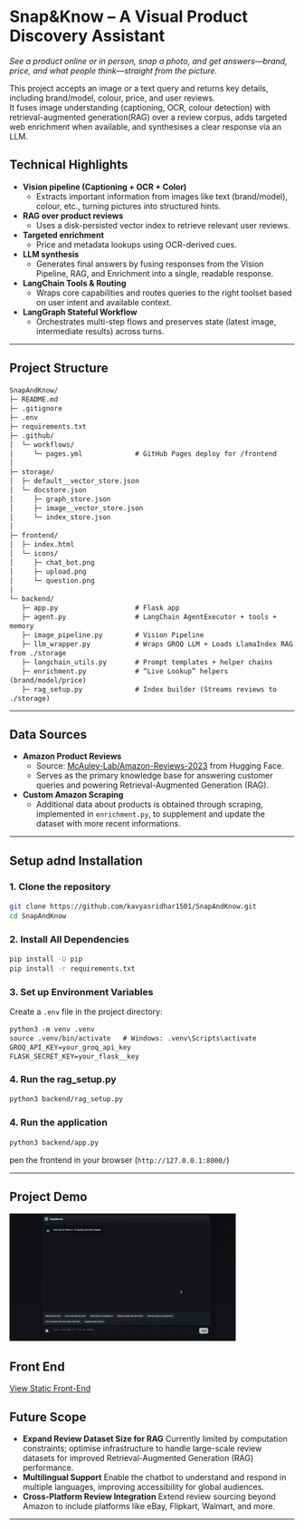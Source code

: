 # Snap&Know – A Visual Product Discovery Assistant

*See a product online or in person, snap a photo, and get answers—brand, price, and what people think—straight from the picture.*    

This project accepts an image or a text query and returns key details, including brand/model, colour, price, and user reviews.  
It fuses image understanding (captioning, OCR, colour detection) with retrieval-augmented generation(RAG) over a review corpus, adds targeted web enrichment when available, and synthesises a clear response via an LLM.

## Technical Highlights

- **Vision pipeline (Captioning + OCR + Color)**
  - Extracts important information from images like text (brand/model), colour, etc., turning pictures into structured hints.
- **RAG over product reviews**
  - Uses a disk-persisted vector index to retrieve relevant user reviews.
- **Targeted enrichment**
  - Price and metadata lookups using OCR-derived cues.
- **LLM synthesis**
  - Generates final answers by fusing responses from the Vision Pipeline, RAG, and Enrichment into a single, readable response.
- **LangChain Tools & Routing**
  - Wraps core capabilities and routes queries to the right toolset based on user intent and available context.
- **LangGraph Stateful Workflow**
  - Orchestrates multi-step flows and preserves state (latest image, intermediate results) across turns.

---

## Project Structure
```
SnapAndKnow/
├─ README.md
├─ .gitignore
├─ .env                        
├─ requirements.txt
├─ .github/
│  └─ workflows/
│     └─ pages.yml             # GitHub Pages deploy for /frontend
│
├─ storage/
│  ├─ default__vector_store.json
│  └─ docstore.json
│     ├─ graph_store.json
│     ├─ image__vector_store.json
│     └─ index_store.json
│
├─ frontend/
│  ├─ index.html               
│  └─ icons/
│     ├─ chat_bot.png
│     ├─ upload.png
│     └─ question.png
│
└─ backend/
   ├─ app.py                   # Flask app
   ├─ agent.py                 # LangChain AgentExecutor + tools + memory
   ├─ image_pipeline.py        # Vision Pipeline
   ├─ llm_wrapper.py           # Wraps GROQ LLM + Loads LlamaIndex RAG from ./storage
   ├─ langchain_utils.py       # Prompt templates + helper chains
   ├─ enrichment.py            # “Live Lookup” helpers (brand/model/price)
   ├─ rag_setup.py             # Index builder (Streams reviews to ./storage)

```

---
## Data Sources
- **Amazon Product Reviews**  
  - Source: [McAuley-Lab/Amazon-Reviews-2023](https://huggingface.co/datasets/McAuley-Lab/Amazon-Reviews-2023) from Hugging Face.  
  - Serves as the primary knowledge base for answering customer queries and powering Retrieval-Augmented Generation (RAG).  
- **Custom Amazon Scraping**
  - Additional data about products is obtained through scraping, implemented in `enrichment.py`, to supplement and update the dataset with more recent informations.
---

## Setup adnd Installation
### 1. Clone the repository
```bash
git clone https://github.com/kavyasridhar1501/SnapAndKnow.git
cd SnapAndKnow
```

### 2. Install All Dependencies
```bash
pip install -U pip
pip install -r requirements.txt
```

### 3. Set up Environment Variables
Create a `.env` file in the project directory:
```
python3 -m venv .venv
source .venv/bin/activate   # Windows: .venv\Scripts\activate
GROQ_API_KEY=your_groq_api_key
FLASK_SECRET_KEY=your_flask__key
```

### 4. Run the rag_setup.py
```bash
python3 backend/rag_setup.py
```

### 4. Run the application
```bash
python3 backend/app.py
```
pen the frontend in your browser (`http://127.0.0.1:8000/`)

---

## Project Demo
![hippo](Demo.gif)  

## Front End 
[View Static Front-End](https://kavyasridhar1501.github.io/SnapAndKnow/)


## Future Scope  
- **Expand Review Dataset Size for RAG**
  Currently limited by computation constraints; optimise infrastructure to handle large-scale review datasets for improved Retrieval-Augmented Generation (RAG) performance.  
- **Multilingual Support**
  Enable the chatbot to understand and respond in multiple languages, improving accessibility for global audiences.  
- **Cross-Platform Review Integration**
  Extend review sourcing beyond Amazon to include platforms like eBay, Flipkart, Walmart, and more.
---
